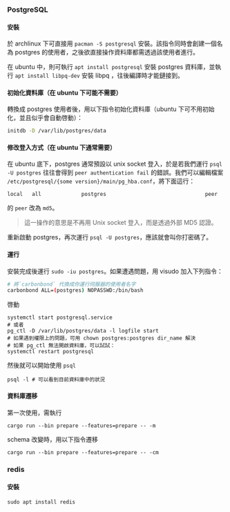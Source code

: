 ### PostgreSQL

#### 安裝
於 archlinux 下可直接用 `pacman -S postgresql` 安裝。該指令同時會創建一個名為 postgres 的使用者，之後欲直接操作資料庫都需透過該使用者進行。

在 ubuntu 中，則可執行 `apt install postgresql` 安裝 postgres 資料庫，並執行 `apt install libpq-dev` 安裝 libpq ，往後編譯時才能鏈接到。


#### 初始化資料庫（在 ubuntu 下可能不需要）
轉換成 postgres 使用者後，用以下指令初始化資料庫（ubuntu 下可不用初始化，並且似乎會自動啓動）：

```sh
initdb -D /var/lib/postgres/data
```

#### 修改登入方式（在 ubuntu 下通常需要）
在 ubuntu 底下，postgres 通常預設以 unix socket 登入，於是若我們運行 `psql -U postgres` 往往會得到 `peer authentication fail` 的錯誤。我們可以編輯檔案 `/etc/postgresql/{some version}/main/pg_hba.conf`，將下面這行：
```
local   all             postgres                                peer
```
的 `peer` 改為 `md5`。

> 這一操作的意思是不再用 Unix socket 登入，而是透過外部 MD5 認證。

重新啟動 postgres，再次運行 `psql -U postgres`，應該就會叫你打密碼了。

#### 運行
安裝完成後運行 `sudo -iu postgres`。如果遭遇問題，用 visudo 加入下列指令：
```sh
# 將`carbonbond` 代換成你運行伺服器的使用者名字
carbonbond ALL=(postgres) NOPASSWD:/bin/bash
```

啓動
```
systemctl start postgresql.service
# 或者
pg_ctl -D /var/lib/postgres/data -l logfile start
# 如果遇到權限上的問題，可用 chown postgres:postgres dir_name 解決
# 如果 pg_ctl 無法開啟資料庫，可以試試：
systemctl restart postgresql
```

然後就可以開始使用 `psql`
```
psql -l # 可以看到目前資料庫中的狀況
```

#### 資料庫遷移

第一次使用，需執行

```
cargo run --bin prepare --features=prepare -- -m
```

schema 改變時，用以下指令遷移

```
cargo run --bin prepare --features=prepare -- -cm
```

### redis

#### 安裝

```
sudo apt install redis
```